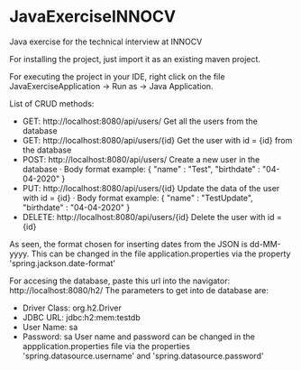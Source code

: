 # JavaExerciseINNOCV
Java exercise for the technical interview at INNOCV

For installing the project, just import it as an existing maven project.

For executing the project in your IDE, right click on the file JavaExerciseApplication -> Run as -> Java Application.

List of CRUD methods:

  - GET: http://localhost:8080/api/users/ Get all the users from the database
  - GET: http://localhost:8080/api/users/{id} Get the user with id = {id} from the database
  - POST: http://localhost:8080/api/users/ Create a new user in the database
    · Body format example:
      {
        "name" : "Test",
        "birthdate" : "04-04-2020"
      }
  - PUT: http://localhost:8080/api/users/{id} Update the data of the user with id = {id}
    · Body format example:
      {
        "name" : "TestUpdate",
        "birthdate" : "04-04-2020"
      }
  - DELETE: http://localhost:8080/api/users/{id} Delete the user with id = {id}
    
As seen, the format chosen for inserting dates from the JSON is dd-MM-yyyy.
This can be changed in the file application.properties via the property 'spring.jackson.date-format'

For accesing the database, paste this url into the navigator: http://localhost:8080/h2/
The parameters to get into de database are:
  - Driver Class: org.h2.Driver
  - JDBC URL: jdbc:h2:mem:testdb
  - User Name: sa
  - Password: sa
User name and password can be changed in the appplication.properties file via the properties 'spring.datasource.username' and 'spring.datasource.password'
